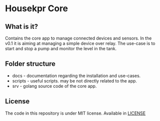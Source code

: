# Housekpr Core

## What is it?

Contains the core app to manage connected devices and sensors. In the v0.1 it is aiming at managing a simple device over relay. The use-case is to start and stop a pump and monitor the level in the tank.

## Folder structure

- docs - documentation regarding the installation and use-cases.
- scripts - useful scripts. may be not directly related to the app.
- srv - golang source code of the core app.

## License 

The code in this repository is under MIT license. Available in [LICENSE](LICENSE)